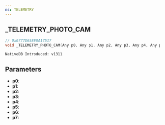 ```yaml
---
ns: TELEMETRY
---
```

## _TELEMETRY_PHOTO_CAM

```c
// 0x0777D65EE8A17517
void _TELEMETRY_PHOTO_CAM(Any p0, Any p1, Any p2, Any p3, Any p4, Any p5, Any p6, Any p7);
```

```
NativeDB Introduced: v1311
```

## Parameters
* **p0**:
* **p1**:
* **p2**:
* **p3**:
* **p4**:
* **p5**:
* **p6**:
* **p7**:
